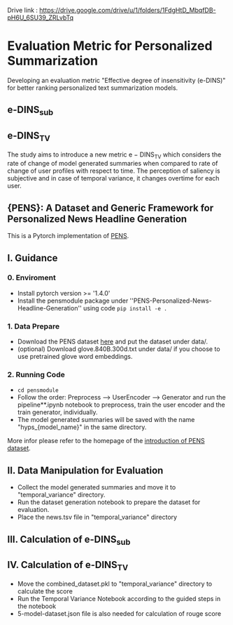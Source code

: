 Drive link : https://drive.google.com/drive/u/1/folders/1FdgHtD_MbqfDB-pH6U_6SU39_ZRLvbTq

# Evaluation Metric for Personalized Summarization
Developing an evaluation metric "Effective degree of insensitivity (e-DINS)" for better ranking personalized text summarization models.
## e-DINS<sub>sub</sub>
## e-DINS<sub>TV</sub>
The study aims to introduce a new metric e − DINS<sub>TV</sub> which considers the rate of change of model generated summaries when compared to rate of change of user profiles with respect to time. The perception of saliency is subjective and in case of temporal variance, it changes overtime for each user.
## {PENS}: A Dataset and Generic Framework for Personalized News Headline Generation
This is a Pytorch implementation of [PENS](https://www.microsoft.com/en-us/research/uploads/prod/2021/06/ACL2021_PENS_Camera_Ready_1862_Paper.pdf). 

## I. Guidance

### 0. Enviroment
- Install pytorch version >= '1.4.0'
- Install the pensmodule package under ''PENS-Personalized-News-Headline-Generation'' using code ``` pip install -e . ```

### 1. Data Prepare
- Download the PENS dataset [here](https://msnews.github.io/pens.html) and put the dataset under data/.
- (optional) Download glove.840B.300d.txt under data/ if you choose to use pretrained glove word embeddings.

### 2. Running Code
- ```cd pensmodule ```
- Follow the order: Preprocess --> UserEncoder --> Generator and run the pipeline**.ipynb notebook to preprocess, train the user encoder and the train generator, individually.
- The model generated summaries will be saved with the name "hyps_{model_name}" in the same directory.

More infor please refer to the homepage of the [introduction of PENS dataset](https://msnews.github.io/pens.html).


## II. Data Manipulation for Evaluation
- Collect the model generated summaries and move it to "temporal_variance" directory.
- Run the dataset generation notebook to prepare the dataset for evaluation.
- Place the news.tsv file in "temporal_variance" directory

## III. Calculation of e-DINS<sub>sub</sub>

## IV. Calculation of e-DINS<sub>TV</sub>
- Move the combined_dataset.pkl to "temporal_variance" directory to calculate the score
- Run the Temporal Variance Notebook according to the guided steps in the notebook
- 5-model-dataset.json file is also needed for calculation of rouge score
